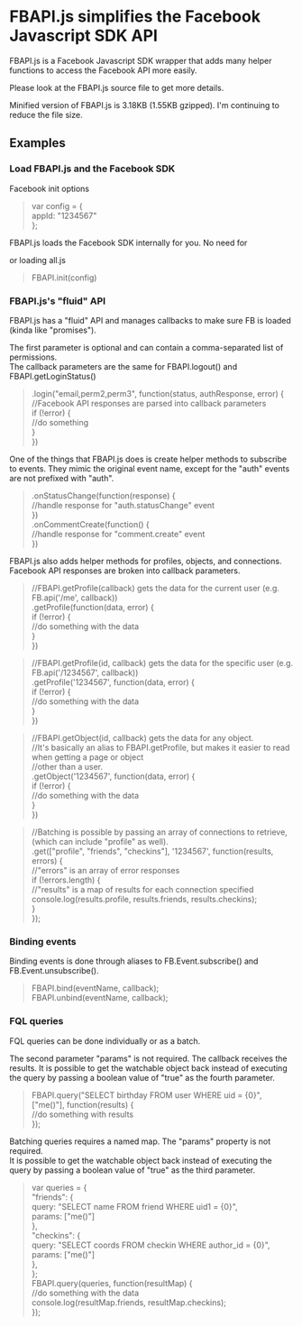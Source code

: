 # FBAPI.js simplifies the Facebook Javascript SDK API

FBAPI.js is a Facebook Javascript SDK wrapper that adds many helper functions to access the Facebook API more easily.

Please look at the FBAPI.js source file to get more details.  

Minified version of FBAPI.js is 3.18KB (1.55KB gzipped).  I'm continuing to reduce the file size.

## Examples

### Load FBAPI.js and the Facebook SDK

Facebook init options  

> var config = {  
>     appId: "1234567"  
> };  
    
FBAPI.js loads the Facebook SDK internally for you.  No need for <div id="fb-root"></div> or loading all.js  

> FBAPI.init(config)

### FBAPI.js's "fluid" API

FBAPI.js has a "fluid" API and manages callbacks to make sure FB is loaded (kinda like "promises").

The first parameter is optional and can contain a comma-separated list of permissions.  
The callback parameters are the same for FBAPI.logout() and FBAPI.getLoginStatus()  

>  .login("email,perm2,perm3", function(status, authResponse, error) {  
>      //Facebook API responses are parsed into callback parameters  
>      if (!error) {  
>          //do something  
>      }  
>  })  

One of the things that FBAPI.js does is create helper methods to subscribe to events.  They mimic 
the original event name, except for the "auth" events are not prefixed with "auth".

>  .onStatusChange(function(response) {   
>      //handle response for "auth.statusChange" event  
>  })  
>  .onCommentCreate(function() {  
>      //handle response for "comment.create" event  
>  })  
  
FBAPI.js also adds helper methods for profiles, objects, and connections.  
Facebook API responses are broken into callback parameters.

>  //FBAPI.getProfile(callback) gets the data for the current user (e.g. FB.api('/me', callback))  
>  .getProfile(function(data, error) {  
>      if (!error) {  
>          //do something with the data  
>      }  
>  })  
  
>  //FBAPI.getProfile(id, callback) gets the data for the specific user (e.g. FB.api('/1234567', callback))  
>  .getProfile('1234567', function(data, error) {  
>      if (!error) {  
>          //do something with the data  
>      }  
>  })  
  
>  //FBAPI.getObject(id, callback) gets the data for any object.  
>  //It's basically an alias to FBAPI.getProfile, but makes it easier to read when getting a page or object  
>  //other than a user.  
>  .getObject('1234567', function(data, error) {  
>      if (!error) {  
>          //do something with the data  
>      }  
>  })  
  
>  //Batching is possible by passing an array of connections to retrieve, (which can include "profile" as well).  
>  .get(["profile", "friends", "checkins"], '1234567', function(results, errors) {  
>      //"errors" is an array of error responses  
>      if (!errors.length) {  
>          //"results" is a map of results for each connection specified  
>          console.log(results.profile, results.friends, results.checkins);  
>      }  
>  });  
  

### Binding events

Binding events is done through aliases to FB.Event.subscribe() and FB.Event.unsubscribe().

> FBAPI.bind(eventName, callback);  
> FBAPI.unbind(eventName, callback);  

### FQL queries

FQL queries can be done individually or as a batch.

The second parameter "params" is not required.  The callback receives the results. 
It is possible to get the watchable object back instead of executing the query 
by passing a boolean value of "true" as the fourth parameter.

> FBAPI.query("SELECT birthday FROM user WHERE uid = {0}", ["me()"], function(results) {  
>     //do something with results  
> });  

Batching queries requires a named map.  The "params" property is not required.  
It is possible to get the watchable object back instead of executing the query 
by passing a boolean value of "true" as the third parameter.

> var queries = {  
>     "friends": {  
>         query: "SELECT name FROM friend WHERE uid1 = {0}",  
>         params: ["me()"]  
>     },  
>     "checkins": {  
>         query: "SELECT coords FROM checkin WHERE author_id = {0}",  
>         params: ["me()"]  
>     },  
> };  
> FBAPI.query(queries, function(resultMap) {  
>     //do something with the data  
>     console.log(resultMap.friends, resultMap.checkins);  
> });  
